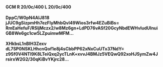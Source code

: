 #### GCM R 20/0c/400 L 20/0c/400
**DppC/W0pN4AlJ818**<br/>**jJUC9gSizpmHh7ezFIyMhbQvl49Wios3rfw4EZuBiBs=**<br/>**RmEaHefuF/RSljMczx2/w8Mz6gn+LdPD76vASf20GcyNbdEWHvludUInuiGB8We6gc1cw5LZpuimwMFM...**<br/><br/>
**XHkbsL1nBlH3Zexv**<br/>**dL7SP0NSKLHhcnQof1e8j4sCbbPP62xNxCuUTx37NdY=**<br/>**z9Sf0V4NTI9K8LTeiQxq2ycTLnK+xvvJ4BMJz5VEQwQ92xoHJSymZw4JrsirxW2G2/30qKiBvYKjrc28...**